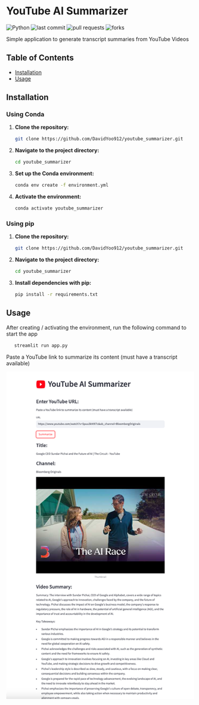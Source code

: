 # YouTube AI Summarizer
![Python](https://img.shields.io/badge/python-3670A0?style=for-the-badge&logo=python&logoColor=ffdd54)
![last commit](https://img.shields.io/github/last-commit/davidyoo912/youtube_summarizer?color=orange)
![pull requests](https://img.shields.io/github/issues-pr/davidyoo912/youtube_summarizer)
![forks](https://img.shields.io/github/forks/DavidYoo912/youtube_summarizer?style=social)

Simple application to generate transcript summaries from YouTube Videos 

## Table of Contents

- [Installation](#installation)
- [Usage](#usage)

## Installation

### Using Conda

1. **Clone the repository:**
   ```bash
   git clone https://github.com/DavidYoo912/youtube_summarizer.git
   ```

2. **Navigate to the project directory:**
   ```bash
   cd youtube_summarizer
   ```

3. **Set up the Conda environment:**
   ```bash
   conda env create -f environment.yml
   ```

4. **Activate the environment:**
   ```bash
   conda activate youtube_summarizer
   ```

### Using pip

1. **Clone the repository:**
   ```bash
   git clone https://github.com/DavidYoo912/youtube_summarizer.git
   ```

2. **Navigate to the project directory:**
   ```bash
   cd youtube_summarizer
   ```

3. **Install dependencies with pip:**
   ```bash
   pip install -r requirements.txt
   ```

## Usage

After creating / activating the environment, run the following command to start the app 

```bash
   streamlit run app.py
   ```

Paste a YouTube link to summarize its content (must have a transcript available)

![Example Usage](usage_example.png)
